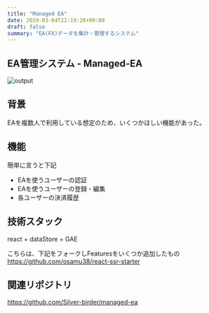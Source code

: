 ```yaml
---
title: "Managed EA"
date: 2019-03-04T22:19:28+09:00
draft: false
summary: "EA(FX)データを集計・管理するシステム"
---
```


## EA管理システム - Managed-EA
![output](https://res.cloudinary.com/silverbirder/image/upload/v1551705895/managed-ea/managed-ea.png)

## 背景
EAを複数人で利用している想定のため、いくつかほしい機能があった。

## 機能
簡単に言うと下記

* EAを使うユーザーの認証
* EAを使うユーザーの登録・編集
* 各ユーザーの決済履歴


## 技術スタック

react + dataStore + GAE

こちらは、下記をフォークしFeaturesをいくつか追加したもの
https://github.com/osamu38/react-ssr-starter

## 関連リポジトリ
https://github.com/Silver-birder/managed-ea
